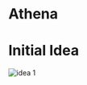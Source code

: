 # Athena

# Initial Idea

![idea 1](https://user-images.githubusercontent.com/111363571/222464092-140e18b1-b0dc-460a-a050-91468987166c.png)
